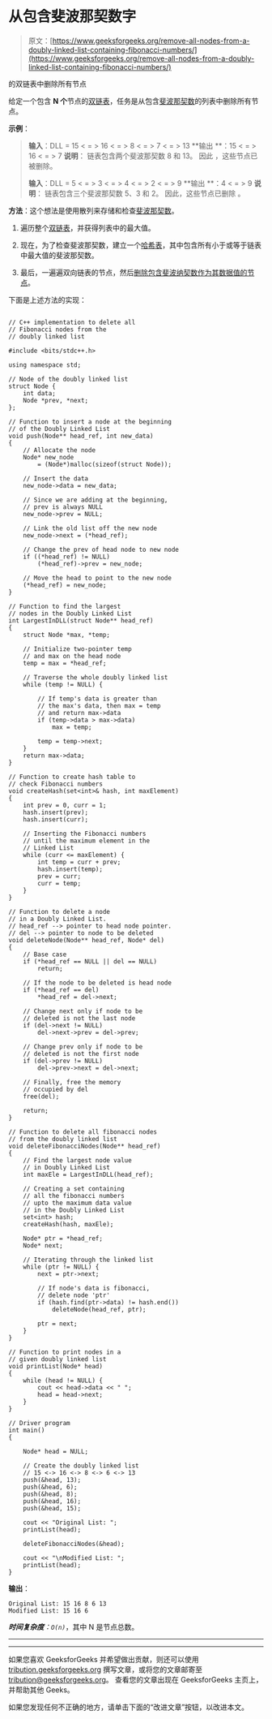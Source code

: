 # 从包含斐波那契数字

> 原文：[https://www.geeksforgeeks.org/remove-all-nodes-from-a-doubly-linked-list-containing-fibonacci-numbers/](https://www.geeksforgeeks.org/remove-all-nodes-from-a-doubly-linked-list-containing-fibonacci-numbers/)

的双链表中删除所有节点

给定一个包含 **N 个**节点的[双链表](https://www.geeksforgeeks.org/doubly-linked-list/)，任务是从包含[斐波那契数](https://www.geeksforgeeks.org/program-for-nth-fibonacci-number/)的列表中删除所有节点。

**示例**：

> **输入**：DLL = 15 < = > 16 < = > 8 < = > 7 < = > 13
> **输出 **：15 < = > 16 < = > 7
> **说明**：
> 链表包含两个斐波那契数 8 和 13。
> 因此 ，这些节点已被删除。
> 
> **输入**：DLL = 5 < = > 3 < = > 4 < = > 2 < = > 9
> **输出 **：4 < = > 9
> **说明**：
> 链表包含三个斐波那契数 5、3 和 2。
> 因此，这些节点已删除 。

**方法**：这个想法是使用散列来存储和检查[斐波那契数](https://www.geeksforgeeks.org/program-for-nth-fibonacci-number/)。

1.  遍历整个[双链表](https://www.geeksforgeeks.org/doubly-linked-list/)，并获得列表中的最大值。

2.  现在，为了检查斐波那契数，建立一个[哈希表](https://www.geeksforgeeks.org/hashing-set-1-introduction/)，其中包含所有小于或等于链表中最大值的斐波那契数。

3.  最后，一遍遍双向链表的节点，然后[删除包含斐波纳契数作为其数据值的节点](https://www.geeksforgeeks.org/delete-a-node-in-a-doubly-linked-list/)。

下面是上述方法的实现：

```

// C++ implementation to delete all 
// Fibonacci nodes from the 
// doubly linked list 

#include <bits/stdc++.h> 

using namespace std; 

// Node of the doubly linked list 
struct Node { 
    int data; 
    Node *prev, *next; 
}; 

// Function to insert a node at the beginning 
// of the Doubly Linked List 
void push(Node** head_ref, int new_data) 
{ 
    // Allocate the node 
    Node* new_node 
        = (Node*)malloc(sizeof(struct Node)); 

    // Insert the data 
    new_node->data = new_data; 

    // Since we are adding at the beginning, 
    // prev is always NULL 
    new_node->prev = NULL; 

    // Link the old list off the new node 
    new_node->next = (*head_ref); 

    // Change the prev of head node to new node 
    if ((*head_ref) != NULL) 
        (*head_ref)->prev = new_node; 

    // Move the head to point to the new node 
    (*head_ref) = new_node; 
} 

// Function to find the largest 
// nodes in the Doubly Linked List 
int LargestInDLL(struct Node** head_ref) 
{ 
    struct Node *max, *temp; 

    // Initialize two-pointer temp 
    // and max on the head node 
    temp = max = *head_ref; 

    // Traverse the whole doubly linked list 
    while (temp != NULL) { 

        // If temp's data is greater than 
        // the max's data, then max = temp 
        // and return max->data 
        if (temp->data > max->data) 
            max = temp; 

        temp = temp->next; 
    } 
    return max->data; 
} 

// Function to create hash table to 
// check Fibonacci numbers 
void createHash(set<int>& hash, int maxElement) 
{ 
    int prev = 0, curr = 1; 
    hash.insert(prev); 
    hash.insert(curr); 

    // Inserting the Fibonacci numbers 
    // until the maximum element in the 
    // Linked List 
    while (curr <= maxElement) { 
        int temp = curr + prev; 
        hash.insert(temp); 
        prev = curr; 
        curr = temp; 
    } 
} 

// Function to delete a node 
// in a Doubly Linked List. 
// head_ref --> pointer to head node pointer. 
// del --> pointer to node to be deleted 
void deleteNode(Node** head_ref, Node* del) 
{ 
    // Base case 
    if (*head_ref == NULL || del == NULL) 
        return; 

    // If the node to be deleted is head node 
    if (*head_ref == del) 
        *head_ref = del->next; 

    // Change next only if node to be 
    // deleted is not the last node 
    if (del->next != NULL) 
        del->next->prev = del->prev; 

    // Change prev only if node to be 
    // deleted is not the first node 
    if (del->prev != NULL) 
        del->prev->next = del->next; 

    // Finally, free the memory 
    // occupied by del 
    free(del); 

    return; 
} 

// Function to delete all fibonacci nodes 
// from the doubly linked list 
void deleteFibonacciNodes(Node** head_ref) 
{ 
    // Find the largest node value 
    // in Doubly Linked List 
    int maxEle = LargestInDLL(head_ref); 

    // Creating a set containing 
    // all the fibonacci numbers 
    // upto the maximum data value 
    // in the Doubly Linked List 
    set<int> hash; 
    createHash(hash, maxEle); 

    Node* ptr = *head_ref; 
    Node* next; 

    // Iterating through the linked list 
    while (ptr != NULL) { 
        next = ptr->next; 

        // If node's data is fibonacci, 
        // delete node 'ptr' 
        if (hash.find(ptr->data) != hash.end()) 
            deleteNode(head_ref, ptr); 

        ptr = next; 
    } 
} 

// Function to print nodes in a 
// given doubly linked list 
void printList(Node* head) 
{ 
    while (head != NULL) { 
        cout << head->data << " "; 
        head = head->next; 
    } 
} 

// Driver program 
int main() 
{ 

    Node* head = NULL; 

    // Create the doubly linked list 
    // 15 <-> 16 <-> 8 <-> 6 <-> 13 
    push(&head, 13); 
    push(&head, 6); 
    push(&head, 8); 
    push(&head, 16); 
    push(&head, 15); 

    cout << "Original List: "; 
    printList(head); 

    deleteFibonacciNodes(&head); 

    cout << "\nModified List: "; 
    printList(head); 
} 

```

**输出**：

```
Original List: 15 16 8 6 13 
Modified List: 15 16 6

```

***时间复杂度**：`O(n)`*，其中 N 是节点总数。



* * *

* * *

如果您喜欢 GeeksforGeeks 并希望做出贡献，则还可以使用 [tribution.geeksforgeeks.org](https://contribute.geeksforgeeks.org/) 撰写文章，或将您的文章邮寄至 tribution@geeksforgeeks.org。 查看您的文章出现在 GeeksforGeeks 主页上，并帮助其他 Geeks。

如果您发现任何不正确的地方，请单击下面的“改进文章”按钮，以改进本文。